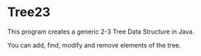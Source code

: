 # Tree23

This program creates a generic 2-3 Tree Data Structure in Java.

You can add, find, modify and remove elements of the tree.


